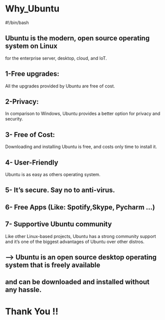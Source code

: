 # Why_Ubuntu

#!/bin/bash

## Ubuntu is the modern, open source operating system on Linux 
for the enterprise server, desktop, cloud, and IoT.

## 1-Free upgrades: 
All the upgrades provided by Ubuntu are free of cost. 

## 2-Privacy: 
In comparison to Windows, Ubuntu provides a better option for privacy and security.

## 3- Free of Cost: 
Downloading and installing Ubuntu is free, and costs only time to install it. 

## 4- User-Friendly
Ubuntu is as easy as others operating system.

## 5- It’s secure. Say no to anti-virus.

## 6- Free Apps (Like: Spotify,Skype, Pycharm ...)

## 7- Supportive Ubuntu community

Like other Linux-based projects, Ubuntu has a strong community support 
and it’s one of the biggest advantages of Ubuntu over other distros.

## --> Ubuntu is an open source desktop operating system that is freely available 
## and can be downloaded and installed without any hassle. 

# Thank You !!
